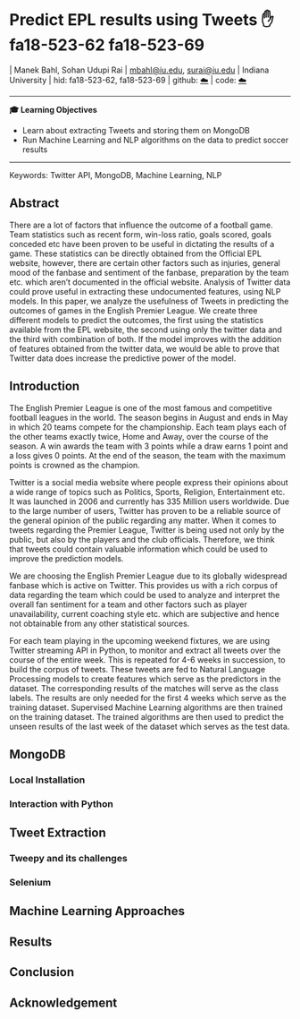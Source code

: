 # Predict EPL results using Tweets :hand: fa18-523-62 fa18-523-69

| Manek Bahl, Sohan Udupi Rai
| mbahl@iu.edu, surai@iu.edu
| Indiana University
| hid: fa18-523-62, fa18-523-69
| github: [:cloud:](https://github.com/cloudmesh-community/fa18-523-62/blob/master/project-report/report.md)
| code: [:cloud:](https://github.com/cloudmesh-community/fa18-523-62/blob/master/project-code/code)

---

**:mortar_board: Learning Objectives**

* Learn about extracting Tweets and storing them on MongoDB
* Run Machine Learning and NLP algorithms on the data to predict soccer results

---

Keywords: Twitter API, MongoDB, Machine Learning, NLP

## Abstract

There are a lot of factors that influence the outcome of a football game. Team
statistics such as recent form, win-loss ratio, goals scored, goals conceded etc
have been proven to be useful in dictating the results of a game. These
statistics can be directly obtained from the Official EPL website, however,
there are certain other factors such as injuries, general mood of the fanbase
and sentiment of the fanbase, preparation by the team etc. which aren’t
documented in the official website. Analysis of Twitter data could prove useful
in extracting these undocumented features, using NLP models. In this paper, we
analyze the usefulness of Tweets in predicting the outcomes of games in the
English Premier League. We create three different models to predict the
outcomes, the first using the statistics available from the EPL website, the
second using only the twitter data and the third with combination of both. If
the model improves with the addition of features obtained from the twitter data,
we would be able to prove that Twitter data does increase the predictive power
of the model.

## Introduction

The English Premier League is one of the most famous and competitive football
leagues in the world. The season begins in August and ends in May in which 20
teams compete for the championship. Each team plays each of the other teams
exactly twice, Home and Away, over the course of the season. A win awards the
team with 3 points while a draw earns 1 point and a loss gives 0 points. At the
end of the season, the team with the maximum points is crowned as the champion.

Twitter is a social media website where people express their opinions about a
wide range of topics such as Politics, Sports, Religion, Entertainment etc. It
was launched in 2006 and currently has 335 Million users worldwide. Due to the
large number of users, Twitter has proven to be a reliable source of the general
opinion of the public regarding any matter. When it comes to tweets regarding
the Premier League, Twitter is being used not only by the public, but also by
the players and the club officials. Therefore, we think that tweets could
contain valuable information which could be used to improve the prediction
models.

We are choosing the English Premier League due to its globally widespread
fanbase which is active on Twitter. This provides us with a rich corpus of data
regarding the team which could be used to analyze and interpret the overall fan
sentiment for a team and other factors such as player unavailability, current
coaching style etc. which are subjective and hence not obtainable from any other
statistical sources.

For each team playing in the upcoming weekend fixtures, we are using Twitter
streaming API in Python, to monitor and extract all tweets over the course of
the entire week. This is repeated for 4-6 weeks in succession, to build the
corpus of tweets. These tweets are fed to Natural Language Processing models to
create features which serve as the predictors in the dataset. The corresponding
results of the matches will serve as the class labels. The results are only
needed for the first 4 weeks which serve as the training dataset. Supervised
Machine Learning algorithms are then trained on the training dataset. The
trained algorithms are then used to predict the unseen results of the last week
of the dataset which serves as the test data.


## MongoDB
### Local Installation
### Interaction with Python

## Tweet Extraction
### Tweepy and its challenges
### Selenium

## Machine Learning Approaches

## Results

## Conclusion

## Acknowledgement
